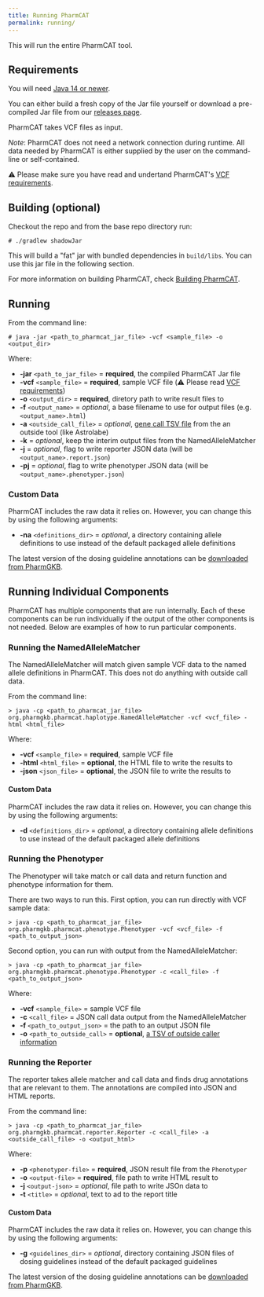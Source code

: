 ```yaml
---
title: Running PharmCAT
permalink: running/
---
```


This will run the entire PharmCAT tool.

## Requirements

You will need [Java 14 or newer](https://adoptium.net/index.html?variant=openjdk17&jvmVariant=hotspot).

You can either build a fresh copy of the Jar file yourself or download a pre-compiled Jar file from our [releases page](https://github.com/PharmGKB/PharmCAT/releases/).

PharmCAT takes VCF files as input.

_Note_: PharmCAT does not need a network connection during runtime. All data needed by PharmCAT is either supplied by 
the user on the command-line or self-contained.

:warning: Please make sure you have read and undertand PharmCAT's [VCF requirements](VCF-Requirements).

## Building (optional)

Checkout the repo and from the base repo directory run:

```commandline
# ./gradlew shadowJar
```

This will build a "fat" jar with bundled dependencies in `build/libs`. You can use this jar file in the following section.

For more information on building PharmCAT, check [Building PharmCAT](Building-PharmCAT).


## Running

From the command line:

```commandline
# java -jar <path_to_pharmcat_jar_file> -vcf <sample_file> -o <output_dir>
```

Where:

* __-jar__ `<path_to_jar_file>` = __required__, the compiled PharmCAT Jar file
* __-vcf__ `<sample_file>` = __required__, sample VCF file (:warning: Please read [VCF requirements](VCF-Requirements))
* __-o__ `<output_dir>` = __required__, diretory path to write result files to
* __-f__ `<output_name>` = _optional_, a base filename to use for output files (e.g. `<output_name>.html`)
* __-a__ `<outside_call_file>` = _optional_, [gene call TSV file](Outside-Call-Format) from the an outside tool (like Astrolabe)
* __-k__ = _optional_, keep the interim output files from the NamedAlleleMatcher
* __-j__ = _optional_, flag to write reporter JSON data (will be `<output_name>.report.json`)
* __-pj__ = _optional_, flag to write phenotyper JSON data (will be `<output_name>.phenotyper.json`)


### Custom Data

PharmCAT includes the raw data it relies on.  However, you can change this by using the following arguments:

* __-na__ `<definitions_dir>` = _optional_, a directory containing allele definitions to use instead of the default packaged allele definitions

The latest version of the dosing guideline annotations can be [downloaded from PharmGKB](https://www.pharmgkb.org/downloads).


## Running Individual Components

PharmCAT has multiple components that are run internally. Each of these components can be run individually if the 
output of the other components is not needed. Below are examples of how to run particular components.

### Running the NamedAlleleMatcher

The NamedAlleleMatcher will match given sample VCF data to the named allele definitions in PharmCAT. This does not do 
anything with outside call data.

From the command line:

```commandline
> java -cp <path_to_pharmcat_jar_file> org.pharmgkb.pharmcat.haplotype.NamedAlleleMatcher -vcf <vcf_file> -html <html_file>
```

Where:

* __-vcf__ `<sample_file>` = __required__, sample VCF file
* __-html__ `<html_file>` = __optional__, the HTML file to write the results to
* __-json__ `<json_file>` = __optional__, the JSON file to write the results to


#### Custom Data

PharmCAT includes the raw data it relies on.  However, you can change this by using the following arguments:

* __-d__ `<definitions_dir>` = _optional_, a directory containing allele definitions to use instead of the default packaged allele definitions


### Running the Phenotyper

The Phenotyper will take match or call data and return function and phenotype information for them.

There are two ways to run this. First option, you can run directly with VCF sample data:

```commandline
> java -cp <path_to_pharmcat_jar_file> org.pharmgkb.pharmcat.phenotype.Phenotyper -vcf <vcf_file> -f <path_to_output_json>
```

Second option, you can run with output from the NamedAlleleMatcher:

```commandline
> java -cp <path_to_pharmcat_jar_file> org.pharmgkb.pharmcat.phenotype.Phenotyper -c <call_file> -f <path_to_output_json>
```

Where:

* __-vcf__ `<sample_file>` = sample VCF file
* __-c__ `<call_file>` = JSON call data output from the NamedAlleleMatcher
* __-f__ `<path_to_output_json>` = the path to an output JSON file
* __-o__ `<path_to_outside_call>` = __optional__, [a TSV of outside caller information](Outside-Call-Format)


### Running the Reporter

The reporter takes allele matcher and call data and finds drug annotations that are relevant to them. The annotations
are compiled into JSON and HTML reports.

From the command line:

```commandline
> java -cp <path_to_pharmcat_jar_file> org.pharmgkb.pharmcat.reporter.Reporter -c <call_file> -a <outside_call_file> -o <output_html>
```

Where:

* __-p__ `<phenotyper-file>` = __required__, JSON result file from the `Phenotyper`
* __-o__ `<output-file>` = __required__, file path to write HTML result to
* __-j__ `<output-json>` = _optional_, file path to write JSOn data to
* __-t__ `<title>` = _optional_, text to ad to the report title


#### Custom Data

PharmCAT includes the raw data it relies on.  However, you can change this by using the following arguments:

* __-g__ `<guidelines_dir>` = _optional_, directory containing JSON files of dosing guidelines instead of the default packaged guidelines

The latest version of the dosing guideline annotations can be [downloaded from PharmGKB](https://www.pharmgkb.org/downloads).
